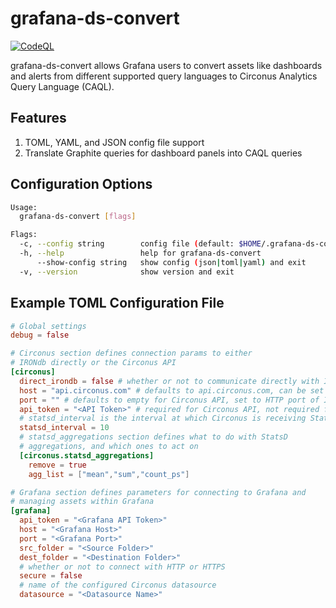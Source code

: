 # grafana-ds-convert

[![CodeQL](https://github.com/circonus/grafana-ds-convert/actions/workflows/codeql-analysis.yml/badge.svg)](https://github.com/circonus/grafana-ds-convert/actions/workflows/codeql-analysis.yml)

grafana-ds-convert allows Grafana users to convert assets like dashboards and alerts from different supported query languages to Circonus Analytics Query Language (CAQL).

## Features

1. TOML, YAML, and JSON config file support
1. Translate Graphite queries for dashboard panels into CAQL queries

## Configuration Options

```sh
Usage:
  grafana-ds-convert [flags]

Flags:
  -c, --config string        config file (default: $HOME/.grafana-ds-convert.yaml|.json|.toml)
  -h, --help                 help for grafana-ds-convert
      --show-config string   show config (json|toml|yaml) and exit
  -v, --version              show version and exit
  ```

## Example TOML Configuration File
```toml
# Global settings
debug = false

# Circonus section defines connection params to either
# IRONdb directly or the Circonus API
[circonus]
  direct_irondb = false # whether or not to communicate directly with IRONdb
  host = "api.circonus.com" # defaults to api.circonus.com, can be set to IRONdb node URI
  port = "" # defaults to empty for Circonus API, set to HTTP port of IRONdb for direct IRONdb functionality
  api_token = "<API Token>" # required for Circonus API, not required for direct IRONdb
  # statsd_interval is the interval at which Circonus is receiving StatsD metrics (Default: 10s)
  statsd_interval = 10
  # statsd_aggregations section defines what to do with StatsD
  # aggregations, and which ones to act on
  [circonus.statsd_aggregations]
    remove = true
    agg_list = ["mean","sum","count_ps"]

# Grafana section defines parameters for connecting to Grafana and 
# managing assets within Grafana
[grafana]
  api_token = "<Grafana API Token>"
  host = "<Grafana Host>"
  port = "<Grafana Port>"
  src_folder = "<Source Folder>"
  dest_folder = "<Destination Folder>"
  # whether or not to connect with HTTP or HTTPS
  secure = false
  # name of the configured Circonus datasource
  datasource = "<Datasource Name>"
```